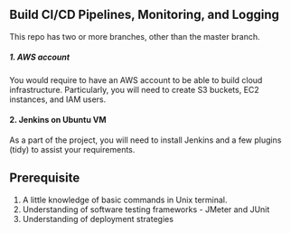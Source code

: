 ## Build CI/CD Pipelines, Monitoring, and Logging
This repo has two or more branches, other than the master branch. 

##### 1. AWS account
You would require to have an AWS account to be able to build cloud infrastructure. Particularly, you will need to create S3 buckets, EC2 instances, and IAM users.

#### 2. Jenkins on Ubuntu VM
As a part of the project, you will need to install Jenkins and a few plugins (tidy) to assist your requirements.

## Prerequisite
1. A little knowledge of basic commands in Unix terminal.
2. Understanding of software testing frameworks - JMeter and JUnit
3. Understanding of deployment strategies 
